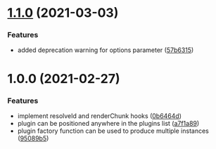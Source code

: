 # [1.1.0](https://github.com/soufyakoub/rollup-plugin-external-assets/compare/v1.0.0...v1.1.0) (2021-03-03)


### Features

* added deprecation warning for options parameter ([57b6315](https://github.com/soufyakoub/rollup-plugin-external-assets/commit/57b6315c5d419b2ae59120086d30ecf21fb41e3a))

# 1.0.0 (2021-02-27)


### Features

* implement resolveId and renderChunk hooks ([0b6464d](https://github.com/soufyakoub/rollup-plugin-external-assets/commit/0b6464da548fb1bb8b29390cc137afc48637053a))
* plugin can be positioned anywhere in the plugins list ([a7f1a89](https://github.com/soufyakoub/rollup-plugin-external-assets/commit/a7f1a89bcca2de430a0d38472e01016e69eb7a6a))
* plugin factory function can be used to produce multiple instances ([95089b5](https://github.com/soufyakoub/rollup-plugin-external-assets/commit/95089b583821e762ec12c0c53771d9a9a20feda9))
